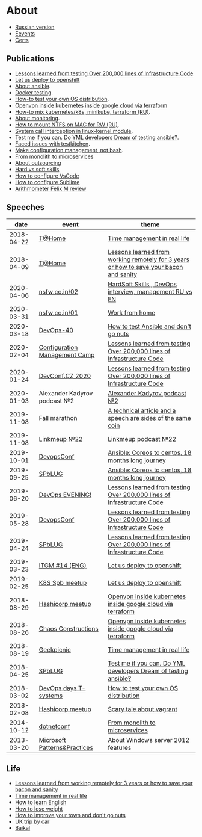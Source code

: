 # About

* [Russian version](README-ru.md)
* [Eevents](about.md)
* [Сerts](certs.md)

## Publications

* [Lessons learned from testing Over 200,000 lines of Infrastructure Code](it/200k-iac-en.md)
* [Let us deploy to openshift](it/deploy2openshift-en.md)
* [About ansible](it/ansible.md).
* [Docker testing](it/docker-testing.md).
* [How-to test your own OS distribution](it/how-to-test-custom-os-distr-en.md).
* [Openvpn inside kubernetes inside google cloud via terraform](it/gce4vpn.md)
* [How-to mix kubernetes/k8s, minikube, terraform (RU)](https://habr.com/post/340884/).
* [About monitoring](it/about-monitoring-en.md).
* [How to mount NTFS on MAC for RW (RU)](https://habr.com/post/246517/).
* [System call interception in linux-kernel module](it/system-call-interception-in-linux-kernel-module.md).
* [Test me if you can. Do YML developers Dream of testing ansible?](it/test-ansible-roles-via-testkitchen-inside-hyperv-en.md).
* [Faced issues with testkitchen](it/testkitchen-issues.md).
* [Make configuration management, not bash](it/make-cm-not-bash-en.md).
* [From monolith to microservices](it/monolith-to-microservices.md)
* [About outsourcing](it/about-it-en.md)
* [Hard vs soft skills](it/hard-soft-skills-en.md)
* [How to configure VsCode](it/vscode.md)
* [How to configure Sublime](it/sublime.md)
* [Arithmometer Felix M review](it/felix-m-review.md)

## Speeches

| date       | event | theme        |
|------------|-------|--------------|
| 2018-04-22 | [T@Home](https://www.t-systems.com/) | [Time management in real life](life/time-management-irl-en.md) |
| 2018-04-09 | [T@Home](https://www.t-systems.com/) | [Lessons learned from working remotely for 3 years or how to save your bacon and sanity](life/remote-work-ru.md) |
| 2020-04-06 | [nsfw.co.in/02](http://nsfw.co.in/episodes/01.html) | [HardSoft Skills , DevOps interview, management RU vs EN](https://music.yandex.ru/album/10318378/track/64443722) |
| 2020-03-31 | [nsfw.co.in/01](http://nsfw.co.in/episodes/01.html) | [Work from home](https://music.yandex.ru/album/10318378/track/64324269) |
| 2020-03-18 | [DevOps-40](https://www.meetup.com/DevOps-40/events/269140089/) | [How to test Ansible and don't go nuts](it/ansible-testing.md) |
| 2020-02-04 | [Configuration Management Camp](https://cfp.cfgmgmtcamp.be/2020/talk/VQGZUG/) | [Lessons learned from testing Over 200,000 lines of Infrastructure Code](it/200k-iac-en.md) |
| 2020-01-24 | [DevConf.CZ 2020](https://www.devconf.info/cz/) | [Lessons learned from testing Over 200,000 lines of Infrastructure Code](it/200k-iac-en.md) |
| 2020-01-03 | Alexander Kadyrov podcast №2 | [Alexander Kadyrov podcast №2](https://podcast.kadyrov.dev/senior-yaml-developer/) |
| 2019-11-08 | Fall marathon | [A technical article and a speech are sides of the same coin](life/how-to-make-speech.md) |
| 2019-11-08 | [Linkmeup №22](https://linkmeup.ru/blog/495.html) | [Linkmeup podcast №22](https://linkmeup.ru/blog/495.html) |
| 2019-10-01 | [DevopsConf](https://devopsconf.io/moscow/2019/meetups#2331050) | [Ansible: Coreos to centos, 18 months long journey](it/coreos2centos-en.md) |
| 2019-09-25 | [SPbLUG](http://spblug.org/) | [Ansible: Coreos to centos, 18 months long journey](it/coreos2centos-en.md) |
| 2019-06-20 | [DevOps EVENING!](https://vk.com/wall-55518582_883) | [Lessons learned from testing Over 200,000 lines of Infrastructure Code](it/200k-iac-en.md) |
| 2019-05-28 | [DevopsConf](http://devopsconf.io/moscow-rit/2019/abstracts/4906) | [Lessons learned from testing Over 200,000 lines of Infrastructure Code](it/200k-iac-en.md) |
| 2019-04-24 | [SPbLUG](http://spblug.org/) | [Lessons learned from testing Over 200,000 lines of Infrastructure Code](it/200k-iac-en.md) |
| 2019-03-23 | [ITGM #14 (ENG)](https://piter-united.ru/#rec91713889) | [Let us deploy to openshift](it/deploy2openshift-en.md) |
| 2019-02-25 | [K8S Spb meetup](https://www.meetup.com/kubernetes-spb/events/258970186/) | [Let us deploy to openshift](it/deploy2openshift-en.md) |
| 2018-08-29 | [Hashicorp meetup](https://www.meetup.com/St-Petersburg-Russia-HashiCorp-User-Group/events/253644141/) | [Openvpn inside kubernetes inside google cloud via terraform](it/gce4vpn.md) |
| 2018-08-26 | [Chaos Constructions](https://chaosconstructions.ru/) | [Openvpn inside kubernetes inside google cloud via terraform](it/gce4vpn.md) |
| 2018-08-19 | [Geekpicnic](https://vk.com/geekpicnicspb2018) | [Time management in real life](life/time-management-irl-en.md) |
| 2018-04-25 | [SPbLUG](http://spblug.org/) | [Test me if you can. Do YML developers Dream of testing ansible?](it/test-ansible-roles-via-testkitchen-inside-hyperv-en.md) |
| 2018-03-02 | [DevOps days T-systems](https://www.t-systems.com/) | [How to test your own OS distribution](it/how-to-test-custom-os-distr-en.md) |
| 2018-02-08 | [Hashicorp meetup](https://www.meetup.com/St-Petersburg-Russia-HashiCorp-User-Group/events/247154437/) | [Scary tale about vagrant](it/how-to-test-custom-os-distr-en.md)|
| 2014-10-12 | [dotnetconf](http://dotnetconf.ru/materialy/monitoringandalerting) | [From monolith to microservices](it/monolith-to-microservices.md) |
| 2013-03-20 | [Microsoft Patterns&Practices](http://ineta.ru/MPPC/Meeting/2013-03-20-18-30) | About Windows server 2012 features |

## Life

* [Lessons learned from working remotely for 3 years or how to save your bacon and sanity](life/remote-work-en.md)
* [Time management in real life](life/time-management-irl-en.md)
* [How to learn English](life/how-to-english-en.md)
* [How to lose weight](life/how-to-lose-weight-en.md)
* [How to improve your town and don't go nuts](life/how-to-improve-city-en.md)
* [UK trip by car](life/UK-trip-by-car.md)
* [Baikal](life/baikal.md)
